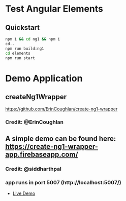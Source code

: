 # Test Angular Elements
## Quickstart

```sh
npm i && cd ng1 && npm i
cd..
npm run build:ng1
cd elements
npm run start
```


# Demo Application
## createNg1Wrapper
https://github.com/ErinCoughlan/create-ng1-wrapper
### Credit: @ErinCoughlan

## A simple demo can be found here: https://create-ng1-wrapper-app.firebaseapp.com/
### Credit: @siddharthpal
### app runs in  port 5007 (http://localhost:5007/)
- [Live Demo](https://create-ng1-wrapper-app.firebaseapp.com/)
